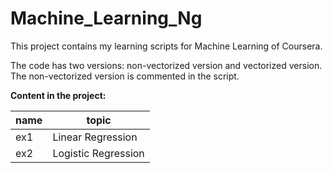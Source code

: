 # Machine_Learning_Ng
This project contains my learning scripts for Machine Learning of Coursera.

The code has two versions: non-vectorized version and vectorized version. The non-vectorized version is commented in the script.

**Content in the project:**

| name | topic               |
| ---- | ------------------- |
| ex1  | Linear Regression   |
| ex2  | Logistic Regression |

